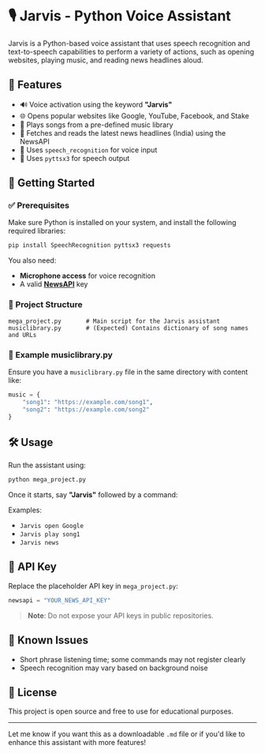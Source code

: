 # 🎙️ Jarvis - Python Voice Assistant

Jarvis is a Python-based voice assistant that uses speech recognition and text-to-speech capabilities to perform a variety of actions, such as opening websites, playing music, and reading news headlines aloud.

## 🧠 Features

* 🔊 Voice activation using the keyword **"Jarvis"**
* 🌐 Opens popular websites like Google, YouTube, Facebook, and Stake
* 🎵 Plays songs from a pre-defined music library
* 📰 Fetches and reads the latest news headlines (India) using the NewsAPI
* 🎤 Uses `speech_recognition` for voice input
* 💬 Uses `pyttsx3` for speech output

## 🚀 Getting Started

### ✅ Prerequisites

Make sure Python is installed on your system, and install the following required libraries:

```bash
pip install SpeechRecognition pyttsx3 requests
```

You also need:

* **Microphone access** for voice recognition
* A valid **[NewsAPI](https://newsapi.org/)** key

### 📁 Project Structure

```
mega_project.py       # Main script for the Jarvis assistant
musiclibrary.py       # (Expected) Contains dictionary of song names and URLs
```

### 🧩 Example musiclibrary.py

Ensure you have a `musiclibrary.py` file in the same directory with content like:

```python
music = {
    "song1": "https://example.com/song1",
    "song2": "https://example.com/song2"
}
```

## 🛠️ Usage

Run the assistant using:

```bash
python mega_project.py
```

Once it starts, say **"Jarvis"** followed by a command:

Examples:

* `Jarvis open Google`
* `Jarvis play song1`
* `Jarvis news`

## 🔐 API Key

Replace the placeholder API key in `mega_project.py`:

```python
newsapi = "YOUR_NEWS_API_KEY"
```

> **Note**: Do not expose your API keys in public repositories.

## 🧩 Known Issues

* Short phrase listening time; some commands may not register clearly
* Speech recognition may vary based on background noise

## 📜 License

This project is open source and free to use for educational purposes.

---

Let me know if you want this as a downloadable `.md` file or if you'd like to enhance this assistant with more features!
